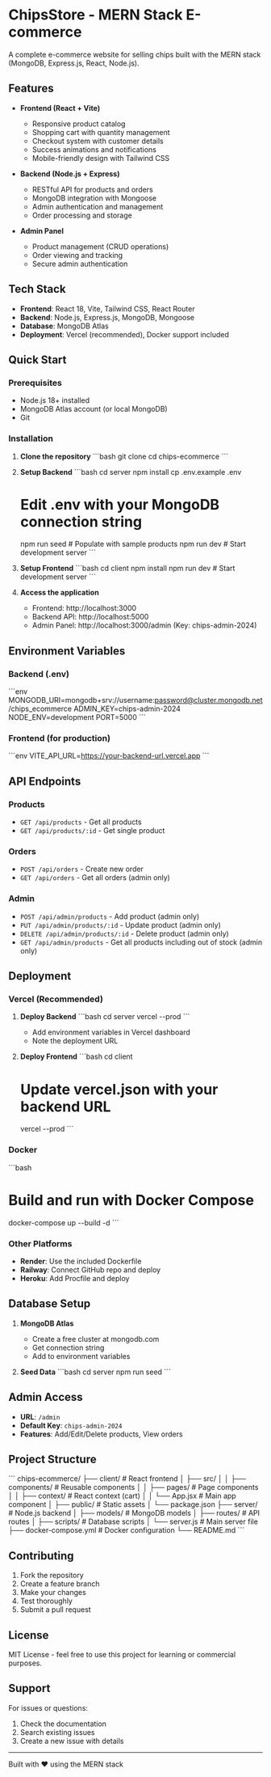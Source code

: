 # ChipsStore - MERN Stack E-commerce

A complete e-commerce website for selling chips built with the MERN stack (MongoDB, Express.js, React, Node.js).

## Features

- **Frontend (React + Vite)**
  - Responsive product catalog
  - Shopping cart with quantity management
  - Checkout system with customer details
  - Success animations and notifications
  - Mobile-friendly design with Tailwind CSS

- **Backend (Node.js + Express)**
  - RESTful API for products and orders
  - MongoDB integration with Mongoose
  - Admin authentication and management
  - Order processing and storage

- **Admin Panel**
  - Product management (CRUD operations)
  - Order viewing and tracking
  - Secure admin authentication

## Tech Stack

- **Frontend**: React 18, Vite, Tailwind CSS, React Router
- **Backend**: Node.js, Express.js, MongoDB, Mongoose
- **Database**: MongoDB Atlas
- **Deployment**: Vercel (recommended), Docker support included

## Quick Start

### Prerequisites

- Node.js 18+ installed
- MongoDB Atlas account (or local MongoDB)
- Git

### Installation

1. **Clone the repository**
   \`\`\`bash
   git clone <repository-url>
   cd chips-ecommerce
   \`\`\`

2. **Setup Backend**
   \`\`\`bash
   cd server
   npm install
   cp .env.example .env
   # Edit .env with your MongoDB connection string
   npm run seed  # Populate with sample products
   npm run dev   # Start development server
   \`\`\`

3. **Setup Frontend**
   \`\`\`bash
   cd client
   npm install
   npm run dev   # Start development server
   \`\`\`

4. **Access the application**
   - Frontend: http://localhost:3000
   - Backend API: http://localhost:5000
   - Admin Panel: http://localhost:3000/admin (Key: chips-admin-2024)

## Environment Variables

### Backend (.env)
\`\`\`env
MONGODB_URI=mongodb+srv://username:password@cluster.mongodb.net/chips_ecommerce
ADMIN_KEY=chips-admin-2024
NODE_ENV=development
PORT=5000
\`\`\`

### Frontend (for production)
\`\`\`env
VITE_API_URL=https://your-backend-url.vercel.app
\`\`\`

## API Endpoints

### Products
- `GET /api/products` - Get all products
- `GET /api/products/:id` - Get single product

### Orders
- `POST /api/orders` - Create new order
- `GET /api/orders` - Get all orders (admin only)

### Admin
- `POST /api/admin/products` - Add product (admin only)
- `PUT /api/admin/products/:id` - Update product (admin only)
- `DELETE /api/admin/products/:id` - Delete product (admin only)
- `GET /api/admin/products` - Get all products including out of stock (admin only)

## Deployment

### Vercel (Recommended)

1. **Deploy Backend**
   \`\`\`bash
   cd server
   vercel --prod
   \`\`\`
   - Add environment variables in Vercel dashboard
   - Note the deployment URL

2. **Deploy Frontend**
   \`\`\`bash
   cd client
   # Update vercel.json with your backend URL
   vercel --prod
   \`\`\`

### Docker

\`\`\`bash
# Build and run with Docker Compose
docker-compose up --build -d
\`\`\`

### Other Platforms

- **Render**: Use the included Dockerfile
- **Railway**: Connect GitHub repo and deploy
- **Heroku**: Add Procfile and deploy

## Database Setup

1. **MongoDB Atlas**
   - Create a free cluster at mongodb.com
   - Get connection string
   - Add to environment variables

2. **Seed Data**
   \`\`\`bash
   cd server
   npm run seed
   \`\`\`

## Admin Access

- **URL**: `/admin`
- **Default Key**: `chips-admin-2024`
- **Features**: Add/Edit/Delete products, View orders

## Project Structure

\`\`\`
chips-ecommerce/
├── client/                 # React frontend
│   ├── src/
│   │   ├── components/     # Reusable components
│   │   ├── pages/          # Page components
│   │   ├── context/        # React context (cart)
│   │   └── App.jsx         # Main app component
│   ├── public/             # Static assets
│   └── package.json
├── server/                 # Node.js backend
│   ├── models/             # MongoDB models
│   ├── routes/             # API routes
│   ├── scripts/            # Database scripts
│   └── server.js           # Main server file
├── docker-compose.yml      # Docker configuration
└── README.md
\`\`\`

## Contributing

1. Fork the repository
2. Create a feature branch
3. Make your changes
4. Test thoroughly
5. Submit a pull request

## License

MIT License - feel free to use this project for learning or commercial purposes.

## Support

For issues or questions:
1. Check the documentation
2. Search existing issues
3. Create a new issue with details

---

Built with ❤️ using the MERN stack
